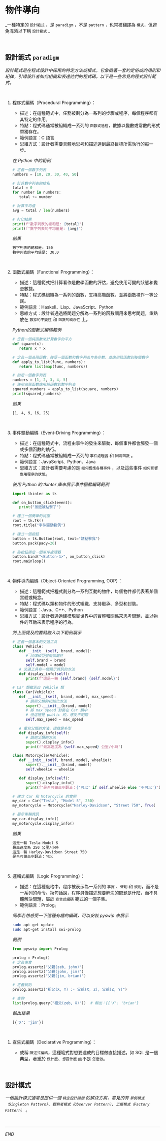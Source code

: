 # 物件導向

_一種特定的 `設計範式` ，是 `paradigm` ，不是 `pattern` ，也常被翻譯為 `模式`，但避免混淆以下稱 `設計範式` _

<br>

## 設計範式 `paradigm`

_設計範式是在程式設計中採用的特定方法或模式，它象徵著一套約定俗成的規則和紀律，引導設計者如何組織和表達他們的程式碼。以下是一些常見的程式設計範式。_

<br>

1. 程序式編碼（Procedural Programming）：

   - 描述：在這種範式中，任務被劃分為一系列的步驟或程序，每個程序都有其特定的作用。
   - 特點：程式碼通常被組織成一系列的 `函數或過程`，數據以變數或常數的形式單獨存在。
   - 範例語言：C 語言
   - 思維方式：設計者需要具體地思考和描述達到最終目標所需執行的每一步。

   _在 Python 中的範例_

   ```python
   # 定義一個數字列表
   numbers = [10, 20, 30, 40, 50]

   # 計算數字列表的總和
   total = 0
   for number in numbers:
      total += number

   # 計算平均值
   avg = total / len(numbers)

   # 打印結果
   print(f"數字列表的總和是: {total}")
   print(f"數字列表的平均值是: {avg}")
   ```

   _結果_

   ```bash
   數字列表的總和是: 150
   數字列表的平均值是: 30.0
   ```

<br>

2. 函數式編碼（Functional Programming）：

   - 描述：這種範式把計算看作是數學函數的評估，避免使用可變的狀態和變更數據。
   - 特點：程式碼組織為一系列的函數，支持高階函數，並將函數視作一等公民。
   - 範例語言：Haskell、Lisp、JavaScript、Python
   - 思維方式：設計者通過將問題分解為一系列的函數調用來思考問題，重點放在 `數據的不變性` 和 `函數的純淨性` 上。

   _Python的函數式編碼範例_

   ```python
   # 定義一個純函數來計算數字的平方
   def square(x):
      return x * x

   # 定義一個高階函數，接受一個函數和數字列表作為參數，並應用該函數到每個數字
   def apply_to_list(func, numbers):
      return list(map(func, numbers))

   # 給定一個數字列表
   numbers = [1, 2, 3, 4, 5]
   # 使用高階函數應用純函數到數字列表
   squared_numbers = apply_to_list(square, numbers)
   print(squared_numbers)
   ```

   _結果_

   ```bash
   [1, 4, 9, 16, 25]
   ```

<br>

3. 事件驅動編碼（Event-Driving Programming）：

   - 描述：在這種範式中，流程由事件的發生來驅動，每個事件都會觸發一個或多個函數的執行。
   - 特點：程式碼通常被組織成一系列的 `事件處理器` 和 `回調函數` 。
   - 範例語言：JavaScript、Python、Java
   - 思維方式：設計者需要考慮的是 `如何響應各種事件` ，以及這些事件 `如何影響應用程序的狀態`。

   _使用 Python 的 tkinter 庫來展示事件驅動編碼範例_

   ```python
   import tkinter as tk

   def on_button_click(event):
      print("按鈕被點擊了")

   # 建立一個簡單的視窗
   root = tk.Tk()
   root.title("事件驅動範例")

   # 建立一個按鈕
   button = tk.Button(root, text="請點擊我")
   button.pack(pady=20)

   # 為按鈕綁定一個事件處理器
   button.bind("<Button-1>", on_button_click)
   root.mainloop()
   ```

<br>

4. 物件導向編碼（Object-Oriented Programming, OOP）：

   - 描述：這種範式把程式劃分為一系列互動的物件，每個物件都代表著某個實體或概念。
   - 特點：程式碼以類和物件的形式組織，支持繼承、多型和封裝。
   - 範例語言：Java、C++、Python
   - 思維方式：設計者通過建模現實世界中的實體和關係來思考問題，並以物件的互動來表示程序的行為。

   _將上面提及的要點融入以下範例展示_

   ```python
   # 定義一個基本的交通工具
   class Vehicle:
      def __init__(self, brand, model):
         # 品牌和型號兩個屬性
         self.brand = brand
         self.model = model
      # 交通工具有一個顯示資訊的方法
      def display_info(self):
         print(f"這是一輛 {self.brand} {self.model}")

   # Car 類繼承自 Vehicle 類
   class Car(Vehicle): 
      def __init__(self, brand, model, max_speed):
         # 調用父類的初始化方法
         super().__init__(brand, model)
         # 將 max_speed 封裝在 Car 類中
         # 但這裡是 public 的，感受不明顯
         self.max_speed = max_speed  

      # 重寫父類的方法，這就是多型
      def display_info(self):  
         # 調用父類的方法
         super().display_info()  
         print(f"最高速度為 {self.max_speed} 公里/小時")

   class Motorcycle(Vehicle):
      def __init__(self, brand, model, wheelie):
         super().__init__(brand, model)
         self.wheelie = wheelie

      def display_info(self):
         super().display_info()
         print(f"是否可做高空翻滾：{'可以' if self.wheelie else '不可以'}")

   # 建立 Car 和 Motorcycle 的實例
   my_car = Car("Tesla", "Model S", 250)
   my_motorcycle = Motorcycle("Harley-Davidson", "Street 750", True)

   # 展示車輛資訊
   my_car.display_info()  
   my_motorcycle.display_info()  
   ```

   _結果_

   ```bash
   這是一輛 Tesla Model S
   最高速度為 250 公里/小時
   這是一輛 Harley-Davidson Street 750
   是否可做高空翻滾：可以
   ```

<br>

5. 邏輯式編碼（Logic Programming）：

   - 描述：在這種風格中，程序被表示為一系列的 `事實` 、`聲明` 和 `規則`，而不是一系列的命令。換句話說，程序員僅描述想要解決的問題是什麼，而不具體解決問題，屬於 `宣告式編碼` 範式的一個子集。
   - 範例語言：Prolog。
  
   _同學若想感受一下這種有趣的編碼，可以安裝 pyswip 來展示_
   ```bash
   sudo apt-get update
   sudo apt-get install swi-prolog
   ```
   _範例_
   ```python
   from pyswip import Prolog

   prolog = Prolog()
   # 定義事實
   prolog.assertz("父親(zeb, john)")
   prolog.assertz("父親(john, jim)")
   prolog.assertz("父親(jim, brian)")

   # 定義規則
   prolog.assertz("祖父(X, Y) :- 父親(X, Z), 父親(Z, Y)")

   # 查詢
   list(prolog.query("祖父(zeb, X)"))  # 輸出：[{'X': 'brian'}
   ```
   _輸出結果_
   ```bash
   [{'X': 'jim'}]
   ```

<br>

1. 宣告式編碼（Declarative Programming）：

   - 或稱 `陳述式編碼`，這種範式對想要達成的目標做直接描述，如 SQL 是一個典型，著重於 `做什麼`、`想要什麼` 而不是 `怎麼做`。

<br>

## 設計模式

_一個設計模式通常是提供一個 `特定設計問題` 的解決方案，常見的有 `單例模式（Singleton Pattern）`、`觀察者模式（Observer Pattern）`、`工廠模式（Factory Pattern）` 。_

<br>

---

_END_
